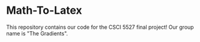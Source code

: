 # Math-To-Latex

This repository contains our code for the CSCI 5527 final project! Our group name is "The Gradients".
